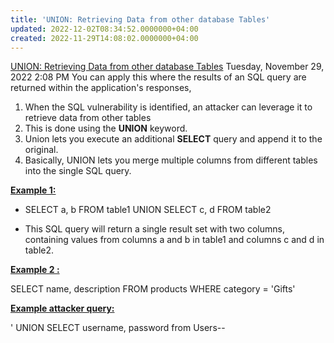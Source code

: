 ```yaml
---
title: 'UNION: Retrieving Data from other database Tables'
updated: 2022-12-02T08:34:52.0000000+04:00
created: 2022-11-29T14:08:02.0000000+04:00
---
```


<u>UNION: Retrieving Data from other database Tables</u>
Tuesday, November 29, 2022
2:08 PM
You can apply this where the results of an SQL query are returned within the application's responses,

1.  When the SQL vulnerability is identified, an attacker can leverage it to retrieve data from other tables
2.  This is done using the **UNION** keyword.
3.  Union lets you execute an additional **SELECT** query and append it to the original.
4.  Basically, UNION lets you merge multiple columns from different tables into the single SQL query.

**<u>Example 1:</u>**

- SELECT a, b FROM table1 UNION SELECT c, d FROM table2

- This SQL query will return a single result set with two columns, containing values from columns a and b in table1 and columns c and d in table2.

**<u>Example 2 :</u>**

SELECT name, description FROM products WHERE category = 'Gifts'

**<u>Example attacker query:</u>**

' UNION SELECT username, password from Users--

